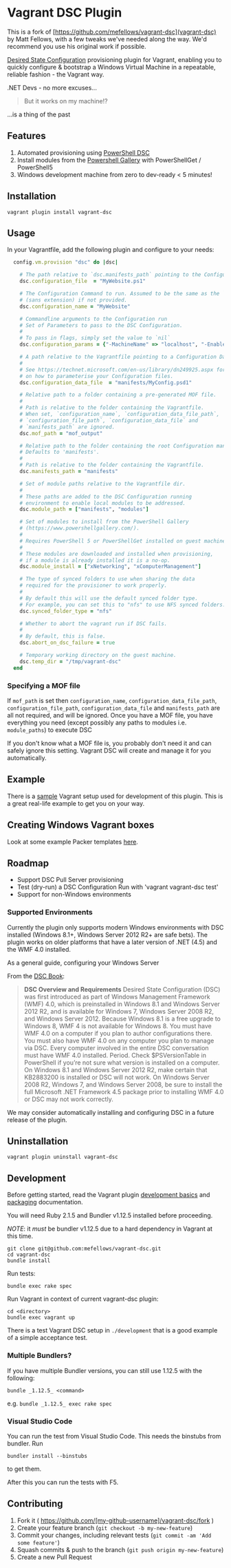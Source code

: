 # Vagrant DSC Plugin

This is a fork of [https://github.com/mefellows/vagrant-dsc](vagrant-dsc) by Matt Fellows, with a few tweaks we've needed along the way.
We'd recommend you use his original work if possible.


[Desired State Configuration](https://msdn.microsoft.com/en-us/powershell/dsc/overview) provisioning plugin for Vagrant, enabling you to quickly configure & bootstrap a Windows Virtual Machine in a repeatable, reliable fashion - the Vagrant way.

.NET Devs - no more excuses...

> But it works on my machine!?

...is a thing of the past

## Features

1. Automated provisioning using [PowerShell DSC](https://msdn.microsoft.com/en-us/powershell/dsc/overview)
2. Install modules from the [Powershell Gallery](https://www.powershellgallery.com/) 
   with PowerShellGet / PowerShell5
3. Windows development machine from zero to dev-ready < 5 minutes!

## Installation

```vagrant plugin install vagrant-dsc```

## Usage

In your Vagrantfile, add the following plugin and configure to your needs:

```ruby
  config.vm.provision "dsc" do |dsc|

    # The path relative to `dsc.manifests_path` pointing to the Configuration file
    dsc.configuration_file  = "MyWebsite.ps1"

    # The Configuration Command to run. Assumed to be the same as the `dsc.configuration_file`
    # (sans extension) if not provided.
    dsc.configuration_name = "MyWebsite"

    # Commandline arguments to the Configuration run
    # Set of Parameters to pass to the DSC Configuration.
    #
    # To pass in flags, simply set the value to `nil`
    dsc.configuration_params = {"-MachineName" => "localhost", "-EnableDebug" => nil}

    # A path relative to the Vagrantfile pointing to a Configuration Data file.
    #
    # See https://technet.microsoft.com/en-us/library/dn249925.aspx for details
    # on how to parameterise your Configuration files.
    dsc.configuration_data_file  = "manifests/MyConfig.psd1"

    # Relative path to a folder containing a pre-generated MOF file.
    #
    # Path is relative to the folder containing the Vagrantfile.
    # When set, `configuration_name`, `configuration_data_file_path`,
    # `configuration_file_path`, `configuration_data_file` and
    # `manifests_path` are ignored.
    dsc.mof_path = "mof_output"

    # Relative path to the folder containing the root Configuration manifest file.
    # Defaults to 'manifests'.
    #
    # Path is relative to the folder containing the Vagrantfile.
    dsc.manifests_path = "manifests"

    # Set of module paths relative to the Vagrantfile dir.
    #
    # These paths are added to the DSC Configuration running
    # environment to enable local modules to be addressed.
    dsc.module_path = ["manifests", "modules"]

    # Set of modules to install from the PowerShell Gallery 
    # (https://www.powershellgallery.com/).
    #
    # Requires PowerShell 5 or PowerShellGet installed on guest machine.
    #
    # These modules are downloaded and installed when provisioning,
    # if a module is already installed it is a no-op.
    dsc.module_install = ["xNetworking", "xComputerManagement"]

    # The type of synced folders to use when sharing the data
    # required for the provisioner to work properly.
    #
    # By default this will use the default synced folder type.
    # For example, you can set this to "nfs" to use NFS synced folders.
    dsc.synced_folder_type = "nfs"

    # Whether to abort the vagrant run if DSC fails.
    #
    # By default, this is false.
    dsc.abort_on_dsc_failure = true

    # Temporary working directory on the guest machine.
    dsc.temp_dir = "/tmp/vagrant-dsc"
  end
```

### Specifying a MOF file

If `mof_path` is set then `configuration_name`, `configuration_data_file_path`, `configuration_file_path`, `configuration_data_file` and `manifests_path` are all not required, and will be ignored. Once you have a MOF file, you have everything you need (except possibly any paths to modules i.e. `module_paths`) to execute DSC

If you don't know what a MOF file is, you probably don't need it and can safely ignore this setting.
Vagrant DSC will create and manage it for you automatically.

## Example

There is a [sample](https://github.com/mefellows/vagrant-dsc/tree/master/development/web) 
Vagrant setup used for development of this plugin. This is a great real-life example 
to get you on your way.

## Creating Windows Vagrant boxes

Look at some example Packer templates [here](https://github.com/mefellows/packer-windows-templates/).

## Roadmap

* Support DSC Pull Server provisioning
* Test (dry-run) a DSC Configuration Run with 'vagrant vagrant-dsc test'
* Support for non-Windows environments

### Supported Environments

Currently the plugin only supports modern Windows environments with DSC installed (Windows 8.1+, Windows Server 2012 R2+ are safe bets).
The plugin works on older platforms that have a later version of .NET (4.5) and the WMF 4.0 installed.

As a general guide, configuring your Windows Server

From the [DSC Book](https://www.penflip.com/powershellorg/the-dsc-book):

> **DSC Overview and Requirements**
> Desired State Configuration (DSC) was first introduced as part of Windows Management Framework (WMF) 4.0, which is preinstalled in Windows 8.1 and Windows Server 2012 R2, and is available for Windows 7, Windows Server 2008 R2, and Windows Server 2012. Because Windows 8.1 is a free upgrade to Windows 8, WMF 4 is not available for Windows 8.
> You must have WMF 4.0 on a computer if you plan to author configurations there. You must also have WMF 4.0 on any computer you plan to manage via DSC. Every computer involved in the entire DSC conversation must have WMF 4.0 installed. Period. Check $PSVersionTable in PowerShell if you’re not sure what version is installed on a computer.
> On Windows 8.1 and Windows Server 2012 R2, make certain that KB2883200 is installed or DSC will not work. On Windows Server 2008 R2, Windows 7, and Windows Server 2008, be sure to install the full Microsoft .NET Framework 4.5 package prior to installing WMF 4.0 or DSC may not work correctly.

We may consider automatically installing and configuring DSC in a future release of the plugin.

## Uninstallation

```vagrant plugin uninstall vagrant-dsc```

## Development

Before getting started, read the Vagrant plugin [development basics](https://docs.vagrantup.com/v2/plugins/development-basics.html) and [packaging](https://docs.vagrantup.com/v2/plugins/packaging.html) documentation.

You will need Ruby 2.1.5 and Bundler v1.12.5 installed before proceeding.

_NOTE_: it _must_ be bundler v1.12.5 due to a hard dependency in Vagrant at this time.

```
git clone git@github.com:mefellows/vagrant-dsc.git
cd vagrant-dsc
bundle install
```

Run tests:
```
bundle exec rake spec
```

Run Vagrant in context of current vagrant-dsc plugin:
```
cd <directory>
bundle exec vagrant up
```

There is a test Vagrant DSC setup in `./development` that is a good example of a simple acceptance test.

### Multiple Bundlers?

If you have multiple Bundler versions, you can still use 1.12.5 with the following:

```
bundle _1.12.5_ <command>
```

e.g. `bundle _1.12.5_ exec rake spec`

### Visual Studio Code

You can run the test from Visual Studio Code. This needs the binstubs from bundler. Run
```
bundler install --binstubs
```
to get them.

After this you can run the tests with F5.

## Contributing

1. Fork it ( https://github.com/[my-github-username]/vagrant-dsc/fork )
1. Create your feature branch (`git checkout -b my-new-feature`)
1. Commit your changes, including relevant tests (`git commit -am 'Add some feature'`)
1. Squash commits & push to the branch (`git push origin my-new-feature`)
1. Create a new Pull Request

